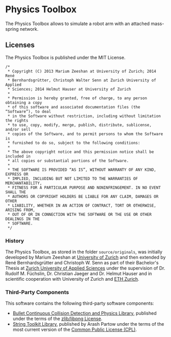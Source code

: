 Physics Toolbox
===============
The Physics Toolbox allows to simulate a robot arm with an attached mass-spring 
network.

## Licenses
The Physics Toolbox is published under the MIT License.
```
/*
 * Copyright (C) 2013 Marium Zeeshan at University of Zurich; 2014 René
 * Bernhardsgrütter, Christoph Walter Senn at Zurich University of Applied
 * Sciences; 2014 Helmut Hauser at University of Zurich
 *
 * Permission is hereby granted, free of charge, to any person obtaining a copy
 * of this software and associated documentation files (the “Software”), to deal
 * in the Software without restriction, including without limitation the rights
 * to use, copy, modify, merge, publish, distribute, sublicense, and/or sell
 * copies of the Software, and to permit persons to whom the Software is
 * furnished to do so, subject to the following conditions:
 *
 * The above copyright notice and this permission notice shall be included in
 * all copies or substantial portions of the Software.
 *
 * THE SOFTWARE IS PROVIDED “AS IS”, WITHOUT WARRANTY OF ANY KIND, EXPRESS OR
 * IMPLIED, INCLUDING BUT NOT LIMITED TO THE WARRANTIES OF MERCHANTABILITY,
 * FITNESS FOR A PARTICULAR PURPOSE AND NONINFRINGEMENT. IN NO EVENT SHALL THE
 * AUTHORS OR COPYRIGHT HOLDERS BE LIABLE FOR ANY CLAIM, DAMAGES OR OTHER
 * LIABILITY, WHETHER IN AN ACTION OF CONTRACT, TORT OR OTHERWISE, ARISING FROM,
 * OUT OF OR IN CONNECTION WITH THE SOFTWARE OR THE USE OR OTHER DEALINGS IN THE
 * SOFTWARE.
 */
 ```

### History
The Physics Toolbox, as stored in the folder `source/originals`, was initially developed by 
Marium Zeeshan at [University of Zurich](https://www.uzh.ch/) and then extended by 
René Bernhardsgrütter and Christoph W. Senn as part of their Bachelor's Thesis at 
[Zurich University of Applied Sciences](http://www.zhaw.ch/) under the supervision of 
Dr. Rudolf M. Füchslin, Dr. Christian Jaeger and Dr. Helmut Hauser and in scientific 
cooperation with University of Zurich and [ETH Zurich](https://www.ethz.ch/).

### Third-Party Components
This software contains the following third-party software components:
* [Bullet Continuous Collision Detection and Physics Library](http://bulletphysics.com), published under the terms of the [zlib/libpng License](http://opensource.org/licenses/zlib-license.php).
* [String Toolkit Library](http://www.partow.net/programming/strtk/index.html), published by Arash Partow under the terms of the most current version of the [Common Public License (CPL)](http://www.opensource.org/licenses/cpl1.0.php).
